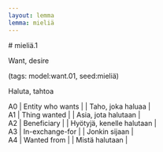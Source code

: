 ```yaml
---
layout: lemma
lemma: mieliä
---
```


<div class="sense">
# <span class="sensename">mieliä.1</span>

<span class="description">Want, desire</span>

(tags: model:want.01, seed:mieliä)

<span class="description">Haluta, tahtoa</span>

A0 | Entity who wants |   | Taho, joka haluaa |  
A1 | Thing wanted |   | Asia, jota halutaan |  
A2 | Beneficiary |   | Hyötyjä, kenelle halutaan |  
A3 | In-exchange-for |   | Jonkin sijaan |  
A4 | Wanted from |   | Mistä halutaan |  

</div>

